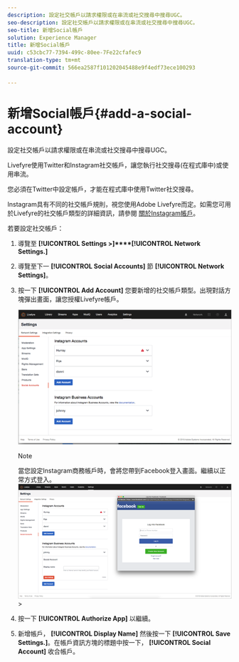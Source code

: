 ```yaml
---
description: 設定社交帳戶以請求權限或在串流或社交搜尋中搜尋UGC。
seo-description: 設定社交帳戶以請求權限或在串流或社交搜尋中搜尋UGC。
seo-title: 新增Social帳戶
solution: Experience Manager
title: 新增Social帳戶
uuid: c53cbc77-7394-499c-80ee-7Fe22cfafec9
translation-type: tm+mt
source-git-commit: 566ea2587f101202045488e9f4edf73ece100293

---
```



# 新增Social帳戶{#add-a-social-account}

設定社交帳戶以請求權限或在串流或社交搜尋中搜尋UGC。

Livefyre使用Twitter和Instagram社交帳戶，讓您執行社交搜尋(在程式庫中)或使用串流。

您必須在Twitter中設定帳戶，才能在程式庫中使用Twitter社交搜尋。

Instagram具有不同的社交帳戶規則，視您使用Adobe Livefyre而定。如需您可用於Livefyre的社交帳戶類型的詳細資訊，請參閱 [關於Instagram帳戶](/help/using/c-users-creating-accounts-with-studio-access/t-configure-social-accout-instagram/c-about-instagram-accounts.md#c_about_instagram_accounts)。

若要設定社交帳戶：

1. 導覽至 **[!UICONTROL Settings >]****[!UICONTROL Network Settings.]**
1. 導覽至下一 **[!UICONTROL Social Accounts]** 節 **[!UICONTROL Network Settings]**。
1. 按一下 **[!UICONTROL Add Account]** 您要新增的社交帳戶類型。出現對話方塊彈出畫面，讓您授權Livefyre帳戶。

   ![](assets/i_settings_social_insta.png)

   >[!NOTE]
   >
   >當您設定Instagram商務帳戶時，會將您帶到Facebook登入畫面。繼續以正常方式登入。 ![](assets/i_insta_biz_facebook_dialog.png) >

1. 按一下 **[!UICONTROL Authorize App]** 以繼續。
1. 新增帳戶， **[!UICONTROL Display Name]** 然後按一下 **[!UICONTROL Save Settings.]**。在帳戶資訊方塊的標題中按一下， **[!UICONTROL Social Account]** 收合帳戶。
